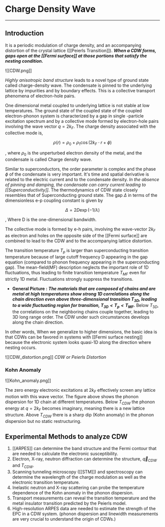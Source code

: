 # Charge Density Wave
 ---
 ## Introduction
 
 It is a periodic modulation of charge density, and an accompanying distortion of the crystal lattice ([[Peierls Transition]]). ***When a CDW forms, gaps open at the [[Fermi surface]] at those portions that satisfy the nesting condition.***
 
![[CDW.png]]

*Highly anisotropic band structure* leads to a novel type of ground state called charge-density wave. The condensate is pinned to the underlying lattice by impurities and by boundary effects. This is a collective transport phenomena of electron-hole pairs. 

One dimensional metal coupled to underlying lattice is not stable at low temperatures. The ground state of the coupled state of the coupled electron-phonon system is characterized by a gap in single -particle excitation spectrum and by a collective mode formed by electron-hole pairs involving the wave vector $q=2k_F$. The charge density associated with the collective mode is, 

$$
\begin{equation}
\rho(r) = \rho_0 + \rho_1 \cos(2k_F \cdot r + \phi) 
\end{equation}
$$

, where $\rho_0$ is the unperturbed electron density of the metal, and the condensate is called Charge density wave.

Similar to superconductors, the order parameter is complex and the phase $\phi$ of the condensate is very important. It's time and spatial derivative is related to the electric current and to the condensate density.  *In the absence of pinning and damping, the condensate can carry current leading to [[Superconductivity]]*. The thermodynamics of CDW state closely resembles that of Superconducting ground state. The gap $\Delta$ in terms of the dimensionless e-p coupling constant is given by 

$$
\begin{equation}
\Delta = 2D \exp(-1/\lambda) 
\end{equation}
$$

, Where D is the one-dimensional bandwidth.

 The collective mode is formed by e-h pairs, involving the wave-vector $2k_F$ as electron and holes on the opposite side of the [[Fermi surface]] are combined to lead to the CDW and to the accompanying lattice distortion. 
 
 The transition temperature $T_p$ is larger than superconducting transition temperature because of large cutoff frequency D appearing in the gap equation (compared to phonon frequency appearing in the superconducting gap).  The mean-field(MF) description neglects the important role of 1D fluctuations, thus leading to finite transition temperature $T_{MF}$ even for strictly 1D metal. Fluctuations strongly suppress the transitions. 
 
- **General Picture :** ***The materials that are composed of chains and are metal at high temperatures show strong 1D correlations along the chain direction even above three-dimensional transition $T_{3D}$, leading to a wide fluctuating region for transition, $T_{3D} < T_p < T_{MF}$.*** Below $T_{3D}$, the correlations on the neighboring chains couple together, leading to 3D long range order. The CDW under such circumstances develops along the chain direction. 

In other words, When we generalize to higher dimensions, the basic idea is that CDWs can be favored in systems with [[Fermi surface nesting]] because the electronic system looks quasi-1D along the direction where nesting occurs. 

![[CDW_distortion.png]]
*CDW or Peierls Distortion*

### Kohn Anomaly

![[Kohn_anomaly.png]]

The zero energy electronic excitations at $2k_F$ effectively screen any lattice motion with this wave vector. The figure above shows the phonon dispersion for 1D chain at different temperatures. Below $T_{CDW}$ the phonon energy at $q = 2k_F$ becomes imaginary, meaning there is a new lattice structure. Above $T_{CDW}$ there is a sharp dip (Kohn anomaly) in the phonon dispersion but no static restructuring.

## Experimental Methods to analyze CDW
1. [[ARPES]] can determine the band structure and the Fermi contour that are needed to calculate the electronic susceptibility. 
2. Electron, X-ray, neutron diffraction can determine the structure, $\vec{q}_{CDW}$ and $T_{CDW}$.
3. Scanning tunneling microscopy ([[STM]]) and spectroscopy can determine the wavelength of the charge modulation as well as the electronic transition temperature. 
4. Inelastic neutron and X-ray scattering can probe the temperature dependence of the Kohn anomaly in the phonon dispersion.
5. Transport measurements can reveal the transition temperature and the metal insulator transition predicted by the Peierls model. 
6. High-resolution ARPES data are needed to estimate the strength of the EPC in a CDW system. (phonon dispersion and linewidth measurements are very crucial to understand the origin of CDWs.)

 

